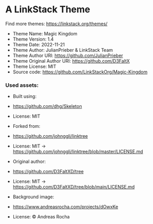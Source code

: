 # A LinkStack Theme
Find more themes: https://linkstack.org/themes/
                                                                                                                                                                         
*	Theme Name: Magic Kingdom
*	Theme Version: 1.4
*	Theme Date: 2022-11-21
*	Theme Author: JulianPrieber & LinkStack Team
*	Theme Author URI: https://github.com/JulianPrieber
*	Theme Original Author URI: https://github.com/D3FaltX
*	Theme License: MIT
*	Source code: https://github.com/LinkStackOrg/Magic-Kingdom


### Used assets:
* Built using:
* https://github.com/dhg/Skeleton
* License: MIT

* Forked from:
* https://github.com/johnggli/linktree
* License: MIT -> https://github.com/johnggli/linktree/blob/master/LICENSE.md

* Original author:
* https://github.com/D3FaltXD/tree
* License: MIT -> https://github.com/D3FaltXD/tree/blob/main/LICENSE.md

* Background image:
* https://www.andreasrocha.com/projects/dOwxKe
* License: © Andreas Rocha
